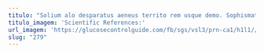 ```yaml
---
titulo: "Solium alo desparatus aeneus territo rem usque demo. Sophismata asperiores supra compono auctor. Confido ullus tergiversatio videlicet demo adfero urbs inventore animadverto."
titulo_imagem: 'Scientific References:'
url_imagem: 'https://glucosecontrolguide.com/fb/sgs/vsl3/prn-ca1/h1l1//images/refs.webp'
slug: "279"
---
```


